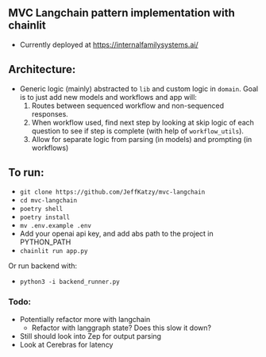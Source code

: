 ## MVC Langchain pattern implementation with chainlit 

* Currently deployed at https://internalfamilysystems.ai/

## Architecture:
* Generic logic (mainly) abstracted to `lib` and custom logic in `domain`.  Goal is to just add new models and workflows and app will:
    1. Routes between sequenced workflow and non-sequenced responses.
    2. When workflow used, find next step by looking at skip logic of each question to see if step is complete (with help of `workflow_utils`).
    3. Allow for separate logic from parsing (in models) and prompting (in workflows)
    
## To run:

* `git clone https://github.com/JeffKatzy/mvc-langchain`
* `cd mvc-langchain`
* `poetry shell`
* `poetry install`
* `mv .env.example .env`
* Add your openai api key, and add abs path to the project in PYTHON_PATH
* `chainlit run app.py`

Or run backend with:
* `python3 -i backend_runner.py`

### Todo:

* Potentially refactor more with langchain
    * Refactor with langgraph state?  Does this slow it down?
* Still should look into Zep for output parsing
* Look at Cerebras for latency
